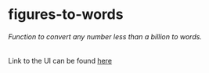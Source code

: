 # figures-to-words

###### Function to convert any number less than a billion to words.

 Link to the UI can be found [here](https://kind-golick-ff3bca.netlify.com/)